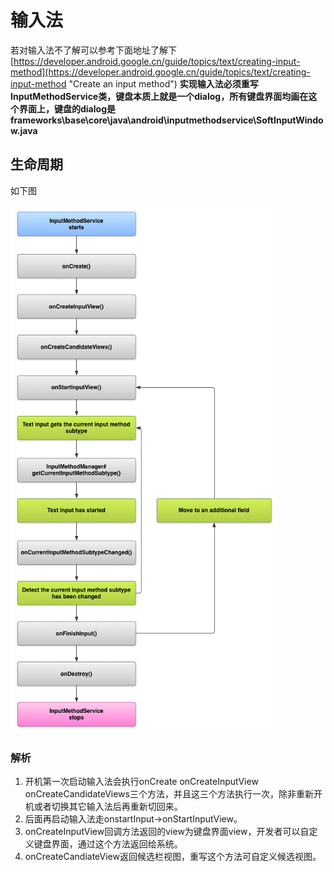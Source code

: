 # 输入法 #
若对输入法不了解可以参考下面地址了解下
[https://developer.android.google.cn/guide/topics/text/creating-input-method](https://developer.android.google.cn/guide/topics/text/creating-input-method "Create an input method")
**实现输入法必须重写InputMethodService类，键盘本质上就是一个dialog，所有键盘界面均画在这个界面上，键盘的dialog是frameworks\base\core\java\android\inputmethodservice\SoftInputWindow.java**
## 生命周期 ##
如下图

![inputmethod_lifecycle_image.png](picture/inputmethod_lifecycle_image.png)

### 解析 ###
1. 开机第一次启动输入法会执行onCreate onCreateInputView onCreateCandidateViews三个方法，并且这三个方法执行一次，除非重新开机或者切换其它输入法后再重新切回来。
2. 后面再启动输入法走onstartInput->onStartInputView。
3. onCreateInputView回调方法返回的view为键盘界面view，开发者可以自定义键盘界面，通过这个方法返回给系统。
4. onCreateCandiateView返回候选栏视图，重写这个方法可自定义候选视图。






